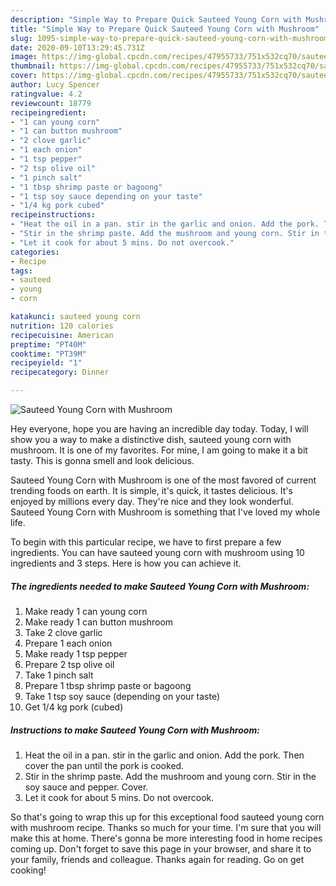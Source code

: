 ```yaml
---
description: "Simple Way to Prepare Quick Sauteed Young Corn with Mushroom"
title: "Simple Way to Prepare Quick Sauteed Young Corn with Mushroom"
slug: 1095-simple-way-to-prepare-quick-sauteed-young-corn-with-mushroom
date: 2020-09-10T13:29:45.731Z
image: https://img-global.cpcdn.com/recipes/47955733/751x532cq70/sauteed-young-corn-with-mushroom-recipe-main-photo.jpg
thumbnail: https://img-global.cpcdn.com/recipes/47955733/751x532cq70/sauteed-young-corn-with-mushroom-recipe-main-photo.jpg
cover: https://img-global.cpcdn.com/recipes/47955733/751x532cq70/sauteed-young-corn-with-mushroom-recipe-main-photo.jpg
author: Lucy Spencer
ratingvalue: 4.2
reviewcount: 18779
recipeingredient:
- "1 can young corn"
- "1 can button mushroom"
- "2 clove garlic"
- "1 each onion"
- "1 tsp pepper"
- "2 tsp olive oil"
- "1 pinch salt"
- "1 tbsp shrimp paste or bagoong"
- "1 tsp soy sauce depending on your taste"
- "1/4 kg pork cubed"
recipeinstructions:
- "Heat the oil in a pan. stir in the garlic and onion. Add the pork. Then cover the pan until the pork is cooked."
- "Stir in the shrimp paste. Add the mushroom and young corn. Stir in the soy sauce and pepper. Cover."
- "Let it cook for about 5 mins. Do not overcook."
categories:
- Recipe
tags:
- sauteed
- young
- corn

katakunci: sauteed young corn 
nutrition: 120 calories
recipecuisine: American
preptime: "PT40M"
cooktime: "PT39M"
recipeyield: "1"
recipecategory: Dinner

---
```



![Sauteed Young Corn with Mushroom](https://img-global.cpcdn.com/recipes/47955733/751x532cq70/sauteed-young-corn-with-mushroom-recipe-main-photo.jpg)

Hey everyone, hope you are having an incredible day today. Today, I will show you a way to make a distinctive dish, sauteed young corn with mushroom. It is one of my favorites. For mine, I am going to make it a bit tasty. This is gonna smell and look delicious.



Sauteed Young Corn with Mushroom is one of the most favored of current trending foods on earth. It is simple, it's quick, it tastes delicious. It's enjoyed by millions every day. They're nice and they look wonderful. Sauteed Young Corn with Mushroom is something that I've loved my whole life.


To begin with this particular recipe, we have to first prepare a few ingredients. You can have sauteed young corn with mushroom using 10 ingredients and 3 steps. Here is how you can achieve it.

<!--inarticleads1-->

##### The ingredients needed to make Sauteed Young Corn with Mushroom:

1. Make ready 1 can young corn
1. Make ready 1 can button mushroom
1. Take 2 clove garlic
1. Prepare 1 each onion
1. Make ready 1 tsp pepper
1. Prepare 2 tsp olive oil
1. Take 1 pinch salt
1. Prepare 1 tbsp shrimp paste or bagoong
1. Take 1 tsp soy sauce (depending on your taste)
1. Get 1/4 kg pork (cubed)




<!--inarticleads2-->

##### Instructions to make Sauteed Young Corn with Mushroom:

1. Heat the oil in a pan. stir in the garlic and onion. Add the pork. Then cover the pan until the pork is cooked.
1. Stir in the shrimp paste. Add the mushroom and young corn. Stir in the soy sauce and pepper. Cover.
1. Let it cook for about 5 mins. Do not overcook.




So that's going to wrap this up for this exceptional food sauteed young corn with mushroom recipe. Thanks so much for your time. I'm sure that you will make this at home. There's gonna be more interesting food in home recipes coming up. Don't forget to save this page in your browser, and share it to your family, friends and colleague. Thanks again for reading. Go on get cooking!
